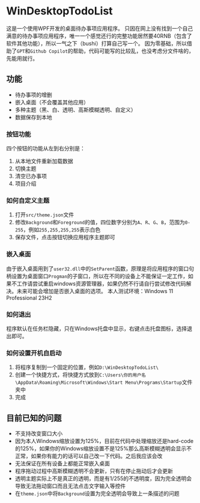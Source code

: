 # WinDesktopTodoList

这是一个使用WPF开发的桌面待办事项应用程序。
只因在网上没有找到一个自己满意的待办事项应用程序，唯一一个感觉还行的完整功能居然要40RNB（包含了软件其他功能），所以一气之下（bushi）打算自己写一个。
因为零基础，所以借助了`GPT`和`Github Copilot`的帮助，代码可能写的比较乱，也没考虑分文件啥的，先能用就行。

## 功能
- 待办事项的增删
- 嵌入桌面（不会覆盖其他应用）
- 多种主题（黑、白、透明、高斯模糊透明、自定义）
- 数据保存到本地

### 按钮功能
四个按钮的功能从左到右分别是：
1. 从本地文件重新加载数据
2. 切换主题
3. 清空已办事项
4. 项目介绍

### 如何自定义主题
1. 打开`src/theme.json`文件
2. 修改`Background`和`Foreground`的值，四位数字分别为`A`、`R`、`G`、`B`，范围为`0-255`，例如`255,255,255,255`表示白色
3. 保存文件，点击按钮切换应用程序主题即可

### 嵌入桌面
由于嵌入桌面用到了`user32.dll`中的`SetParent`函数，原理是将应用程序的窗口句柄设置为桌面窗口`Progman`的子窗口，所以在不同的设备上不能保证一定工作，如果不工作请尝试重启windows资源管理器，如果仍然不行请自行尝试修改代码解决。未来可能会增加是否嵌入桌面的选项。
本人测试环境：Windows 11 Professional 23H2

### 如何退出
程序默认在任务栏隐藏，只在Windows托盘中显示，右键点击托盘图标，选择退出即可。

### 如何设置开机自启动
1. 将程序复制到一个固定的位置，例如`D:\WinDesktopTodoList\`
2. 创建一个快捷方式，将快捷方式放到`C:\Users\你的用户名\AppData\Roaming\Microsoft\Windows\Start Menu\Programs\Startup`文件夹中
3. 完成

## 目前已知的问题
- 不支持改变窗口大小
- 因为本人Windows缩放设置为125%，目前在代码中处理缩放还是hard-code的125%，如果你的Windows缩放设置不是125%那么高斯模糊透明会显示不正常，如果你有能力的话可以自己改一下代码。之后我应该会改
- 无法保证在所有设备上都能正常嵌入桌面
- 程序拖动过程中高斯模糊透明不会更新，只有在停止拖动后才会更新
- 透明主题实际上不是真正的透明，而是有1/255的不透明度，因为完全透明会导致无法拖动窗口而且无法点击文字输入等控件
- 在`theme.json`中将`Background`设置为完全透明会导致上一条描述的问题
